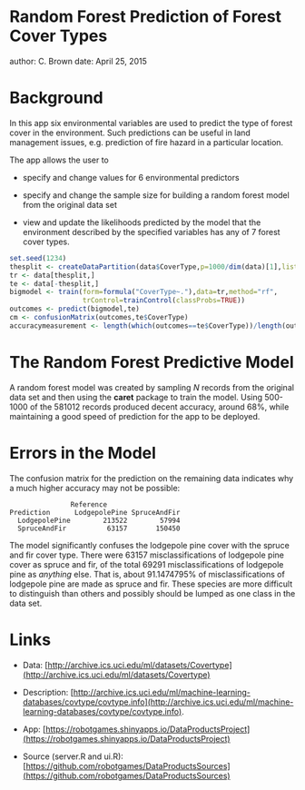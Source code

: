 Random Forest Prediction of Forest Cover Types
========================================================
author: C. Brown
date: April 25, 2015

Background
========================================================

In this app six environmental variables are used to predict the type of forest cover in the environment.  Such predictions can be useful in land management issues, e.g. prediction of fire hazard in a particular location.

The app allows the user to

- specify and change values for 6 environmental predictors

- specify and change the sample size for building a random forest model from the original data set

- view and update the likelihoods predicted by the model that the environment described by the specified variables has any of 7 forest cover types.



```r
set.seed(1234)
thesplit <- createDataPartition(data$CoverType,p=1000/dim(data)[1],list=FALSE)
tr <- data[thesplit,]
te <- data[-thesplit,]
bigmodel <- train(form=formula("CoverType~."),data=tr,method="rf",
                  trControl=trainControl(classProbs=TRUE))
outcomes <- predict(bigmodel,te)
cm <- confusionMatrix(outcomes,te$CoverType)
accuracymeasurement <- length(which(outcomes==te$CoverType))/length(outcomes)
```

The Random Forest Predictive Model
========================================================

A random forest model was created by sampling $N$ records from the original data set and then using the **caret** package to train the model.  Using 500-1000 of the 581012 records produced decent accuracy, around 68%, while maintaining a good speed of prediction for the app to be deployed.

Errors in the Model
========================================================

The confusion matrix for the prediction on the remaining data indicates why a much higher accuracy may not be possible:

```
               Reference
Prediction      LodgepolePine SpruceAndFir
  LodgepolePine        213522        57994
  SpruceAndFir          63157       150450
```

The model significantly confuses the lodgepole pine cover with the spruce and fir cover type.  There were 63157 misclassifications of lodgepole pine cover as spruce and fir, of the total 69291 misclassifications of lodgepole pine as *anything* else.  That is, about 91.1474795% of misclassifications of lodgepole pine are made as spruce and fir.  These species are more difficult to distinguish than others and possibly should be lumped as one class in the data set.

Links
========================================================

- Data: [http://archive.ics.uci.edu/ml/datasets/Covertype](http://archive.ics.uci.edu/ml/datasets/Covertype)

- Description: [http://archive.ics.uci.edu/ml/machine-learning-databases/covtype/covtype.info](http://archive.ics.uci.edu/ml/machine-learning-databases/covtype/covtype.info).

- App: [https://robotgames.shinyapps.io/DataProductsProject](https://robotgames.shinyapps.io/DataProductsProject)

- Source (server.R and ui.R): [https://github.com/robotgames/DataProductsSources](https://github.com/robotgames/DataProductsSources)
